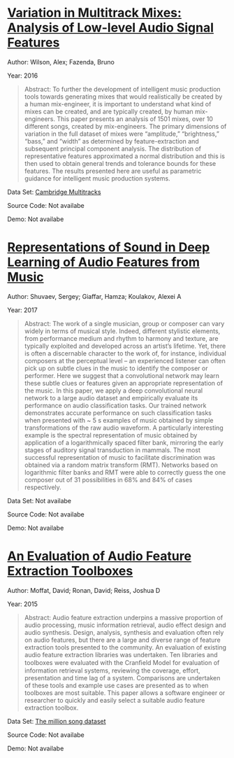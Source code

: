 #  [Variation in Multitrack Mixes: Analysis of Low-level Audio Signal Features](http://www.aes.org/e-lib/browse.cfm?elib=18332)
Author: Wilson, Alex; Fazenda, Bruno

Year: 2016
>Abstract: To further the development of intelligent music production tools towards generating mixes that would realistically be created by a human mix-engineer, it is important to understand what kind of mixes can be created, and are typically created, by human mix-engineers. This paper presents an analysis of 1501 mixes, over 10 different songs, created by mix-engineers. The primary dimensions of variation in the full dataset of mixes were “amplitude,” “brightness,” “bass,” and “width” as determined by feature-extraction and subsequent principal component analysis. The distribution of representative features approximated a normal distribution and this is then used to obtain general trends and tolerance bounds for these features. The results presented here are useful as parametric guidance for intelligent music production systems.

Data Set: [Cambridge Multitracks](http://www.cambridge-mt.com)

Source Code: Not availabe

Demo: Not availabe

#  [Representations of Sound in Deep Learning of Audio Features from Music](https://arxiv.org/abs/1712.02898)
Author: Shuvaev, Sergey; Giaffar, Hamza; Koulakov, Alexei A

Year: 2017
>Abstract: The work of a single musician, group or composer can vary widely in terms of musical style. Indeed, different stylistic elements, from performance medium and rhythm to harmony and texture, are typically exploited and developed across an artist’s lifetime. Yet, there is often a discernable character to the work of, for instance, individual composers at the perceptual level – an experienced listener can often pick up on subtle clues in the music to identify the composer or performer. Here we suggest that a convolutional network may learn these subtle clues or features given an appropriate representation of the music. In this paper, we apply a deep convolutional neural network to a large audio dataset and empirically evaluate its performance on audio classification tasks. Our trained network demonstrates accurate performance on such classification tasks when presented with ~ 5 s examples of music obtained by simple transformations of the raw audio waveform. A particularly interesting example is the spectral representation of music obtained by application of a logarithmically spaced filter bank, mirroring the early stages of auditory signal transduction in mammals. The most successful representation of music to facilitate discrimination was obtained via a random matrix transform (RMT). Networks based on logarithmic filter banks and RMT were able to correctly guess the one composer out of 31 possibilities in 68% and 84% of cases respectively.

Data Set: Not availabe

Source Code: Not availabe

Demo: Not availabe

#  [An Evaluation of Audio Feature Extraction Toolboxes](https://www.ntnu.edu/documents/1001201110/1266017954/DAFx-15_submission_43_v2.pdf)
Author: Moffat, David; Ronan, David; Reiss, Joshua D

Year: 2015
>Abstract: Audio feature extraction underpins a massive proportion of audio processing, music information retrieval, audio effect design and audio synthesis. Design, analysis, synthesis and evaluation often rely on audio features, but there are a large and diverse range of feature extraction tools presented to the community. An evaluation of existing audio feature extraction libraries was undertaken. Ten libraries and toolboxes were evaluated with the Cranﬁeld Model for evaluation of information retrieval systems, reviewing the coverage, effort, presentation and time lag of a system. Comparisons are undertaken of these tools and example use cases are presented as to when toolboxes are most suitable. This paper allows a software engineer or researcher to quickly and easily select a suitable audio feature extraction toolbox.

Data Set: [The million song dataset](http://millionsongdataset.com/)

Source Code: Not availabe

Demo: Not availabe

